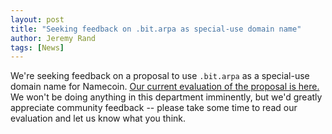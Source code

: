```yaml
---
layout: post
title: "Seeking feedback on .bit.arpa as special-use domain name"
author: Jeremy Rand
tags: [News]
---
```


We're seeking feedback on a proposal to use `.bit.arpa` as a special-use domain name for Namecoin.  [Our current evaluation of the proposal is here.]({{site.baseurl}}docs/dev/bit-arpa/)  We won't be doing anything in this department imminently, but we'd greatly appreciate community feedback -- please take some time to read our evaluation and let us know what you think.
